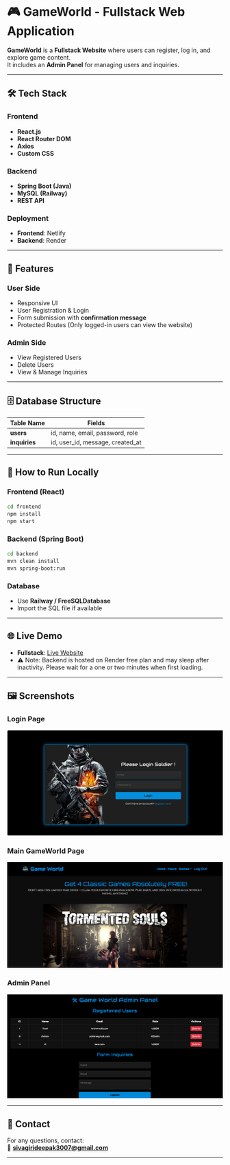 
# 🎮 GameWorld - Fullstack Web Application

**GameWorld** is a **Fullstack Website** where users can register, log in, and explore game content.  
It includes an **Admin Panel** for managing users and inquiries.

---

## 🛠️ Tech Stack

### Frontend  
- **React.js**  
- **React Router DOM**  
- **Axios**  
- **Custom CSS**

### Backend  
- **Spring Boot (Java)**  
- **MySQL (Railway)**  
- **REST API**

### Deployment  
- **Frontend**: Netlify  
- **Backend**: Render

---

## 🌟 Features

### User Side  
- Responsive UI  
- User Registration & Login  
- Form submission with **confirmation message**  
- Protected Routes (Only logged-in users can view the website)

### Admin Side  
- View Registered Users  
- Delete Users  
- View & Manage Inquiries

---

## 🗄️ Database Structure

| Table Name   | Fields                         |
|--------------|-------------------------------|
| **users**    | id, name, email, password, role |
| **inquiries**| id, user_id, message, created_at |

---

## 🚀 How to Run Locally

### Frontend (React)

```bash
cd frontend
npm install
npm start
```

### Backend (Spring Boot)

```bash
cd backend
mvn clean install
mvn spring-boot:run
```

### Database  
- Use **Railway / FreeSQLDatabase**  
- Import the SQL file if available  

---

## 🌐 Live Demo

- **Fullstack**: [Live Website](https://gameworld-v2.netlify.app/)
- ⚠️ Note: Backend is hosted on Render free plan and may sleep after inactivity. Please wait for a one or two minutes when first loading.

---

## 🖼️ Screenshots

### Login Page
![Login Page](./Screenshot%20(129).png)

### Main GameWorld Page
![GameWorld Main](./Screenshot%20(130).png)

### Admin Panel
![Admin Panel](./Screenshot%20(140).png)

---

## 💬 Contact

For any questions, contact:  
📧 **sivagirideepak3007@gmail.com**

---


